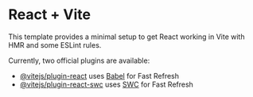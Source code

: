 # React + Vite

This template provides a minimal setup to get React working in Vite with HMR and some ESLint rules.

Currently, two official plugins are available:

- [@vitejs/plugin-react](https://github.com/vitejs/vite-plugin-react/blob/main/packages/plugin-react/README.md) uses [Babel](https://babeljs.io/) for Fast Refresh
- [@vitejs/plugin-react-swc](https://github.com/vitejs/vite-plugin-react-swc) uses [SWC](https://swc.rs/) for Fast Refresh



<!-- make a button of viewdetails of  all product  that after click any product it will show the details just example of 1 product like :
Brand : Chanel

Category : fragrances

Description : Coco Noir by Chanel is an elegant and mysterious fragrance, featuring notes of grapefruit, rose, and sandalwood. Perfect for evening occasions.

Width : 21.27 cm Height : 28 cm Depth : 11.89 cm

Weight : 4 gm

Discount : 18.64%

Minimum Order Quantity : 5

 Rating : 2.76

 60 days return policy

Delivery :  Ships in 1 month

sku : K71HBCGS

Stock : 41

Tags : fragrances, perfumes.

 1 week warranty

muultile image slider button rivies sections and add to cart button and in cart all add the incre and decr buttton of the any prdct  -->